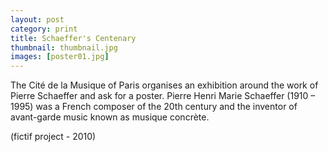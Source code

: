 ```yaml
---
layout: post
category: print
title: Schaeffer's Centenary
thumbnail: thumbnail.jpg
images: [poster01.jpg]
---
```

The Cité de la Musique of Paris organises an exhibition around the work of Pierre Schaeffer and ask for a poster.
Pierre Henri Marie Schaeffer (1910 – 1995) was a French composer of the 20th century and the inventor of avant-garde music known as musique concrète.

(fictif project - 2010)
